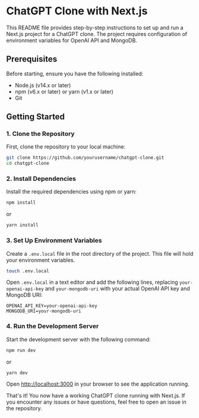 # ChatGPT Clone with Next.js

This README file provides step-by-step instructions to set up and run a Next.js project for a ChatGPT clone. The project requires configuration of environment variables for OpenAI API and MongoDB.

## Prerequisites

Before starting, ensure you have the following installed:

- Node.js (v14.x or later)
- npm (v6.x or later) or yarn (v1.x or later)
- Git

## Getting Started

### 1. Clone the Repository

First, clone the repository to your local machine:

```bash
git clone https://github.com/yourusername/chatgpt-clone.git
cd chatgpt-clone
```

### 2. Install Dependencies

Install the required dependencies using npm or yarn:

```bash
npm install
```
or
```bash
yarn install
```

### 3. Set Up Environment Variables

Create a `.env.local` file in the root directory of the project. This file will hold your environment variables.

```bash
touch .env.local
```

Open `.env.local` in a text editor and add the following lines, replacing `your-openai-api-key` and `your-mongodb-uri` with your actual OpenAI API key and MongoDB URI:

```env
OPENAI_API_KEY=your-openai-api-key
MONGODB_URI=your-mongodb-uri
```

### 4. Run the Development Server

Start the development server with the following command:

```bash
npm run dev
```
or
```bash
yarn dev
```

Open [http://localhost:3000](http://localhost:3000) in your browser to see the application running.

That's it! You now have a working ChatGPT clone running with Next.js. If you encounter any issues or have questions, feel free to open an issue in the repository.
